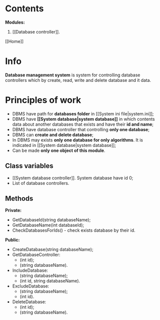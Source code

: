 # Contents
**Modules:**
1. [[Database controller]].

[[Home]]

# Info
**Database management system** is system for controlling database controllers which by create, read, write and delete database and it data.

# Principles of work
- DBMS have path for **databases folder** in [[System ini file|system.ini]];
- DBMS have **[[System database|system database]]** in which contents data about another databases that exists and have their **id and name**;
- DBMS have database controller that controlling **only one database**;
- DBMS can **create and delete database**;
- In DBMS may exists **only one database for only algorithms**. It is indicated in [[System database|system database]];
- Can be made **only one object of this module**.

## Class variables
- [[System database controller]].  System database have id 0;
- List of database controllers.

## Methods
**Private:**
- GetDatabaseId(string databaseName);
- GetDatabaseName(int databaseId);
- CheckDatabasesForIds() - check exists database by their id.

**Public:**
- CreateDatabase(string databaseName);
- GetDatabaseController:
	- (int id);
	- (string databaseName).
- IncludeDatabase:
	- (string databaseName);
	- (int id, string databaseName).
- ExcludeDatabase:
	- (string databaseName);
	- (int id).
- DeleteDatabase:
	- (int id);
	- (string databaseName).